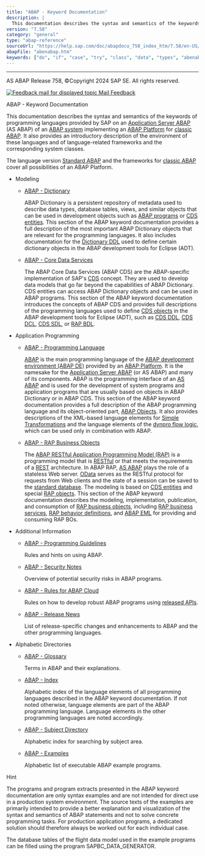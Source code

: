 ```yaml
---
title: "ABAP - Keyword Documentation"
description: |
  This documentation describes the syntax and semantics of the keywords of programming languages provided by SAP on an Application Server ABAP(https://help.sap.com/doc/abapdocu_758_index_htm/7.58/en-US/abenas_abap_glosry.htm 'Glossary Entry') (AS ABAP) of an ABAP system(https://help.sap.com/doc/ab
version: "7.58"
category: "general"
type: "abap-reference"
sourceUrl: "https://help.sap.com/doc/abapdocu_758_index_htm/7.58/en-US/abenabap.htm"
abapFile: "abenabap.htm"
keywords: ["do", "if", "case", "try", "class", "data", "types", "abenabap"]
---
```


* * *

AS ABAP Release 758, ©Copyright 2024 SAP SE. All rights reserved.

 [![](Mail.gif?object=Mail.gif "Feedback mail for displayed topic") Mail Feedback](mailto:f1_help@sap.com?subject=Feedback%20on%20ABAP%20Documentation&body=Document:%20ABAP%20-%20Keyword%20Documentation%2C%20ABENABAP%2C%20758%0D%0A%0D%0AError:%0D%0A%0D%0A%0D%0A%0D%0ASuggestion%20for%20improvement:)

ABAP - Keyword Documentation

This documentation describes the syntax and semantics of the keywords of programming languages provided by SAP on an [Application Server ABAP](https://help.sap.com/doc/abapdocu_758_index_htm/7.58/en-US/abenas_abap_glosry.htm "Glossary Entry") (AS ABAP) of an [ABAP system](https://help.sap.com/doc/abapdocu_758_index_htm/7.58/en-US/abenabap_system_glosry.htm "Glossary Entry") implementing an [ABAP Platform](https://help.sap.com/doc/abapdocu_758_index_htm/7.58/en-US/abenabap_platform_glosry.htm "Glossary Entry") for [classic ABAP](https://help.sap.com/doc/abapdocu_758_index_htm/7.58/en-US/abenclassic_abap_glosry.htm "Glossary Entry"). It also provides an introductory description of the environment of these languages and of language-related frameworks and the corresponding system classes.

The language version [Standard ABAP](https://help.sap.com/doc/abapdocu_758_index_htm/7.58/en-US/abenstandard_abap_glosry.htm "Glossary Entry") and the frameworks for [classic ABAP](https://help.sap.com/doc/abapdocu_758_index_htm/7.58/en-US/abenclassic_abap_glosry.htm "Glossary Entry") cover all possibilities of an ABAP Platform.

-   Modeling
    -   [ABAP - Dictionary](https://help.sap.com/doc/abapdocu_758_index_htm/7.58/en-US/abenabap_dictionary.htm)
        
        ABAP Dictionary is a persistent repository of metadata used to describe data types, database tables, views, and similar objects that can be used in development objects such as [ABAP programs](https://help.sap.com/doc/abapdocu_758_index_htm/7.58/en-US/abenabap_program_glosry.htm "Glossary Entry") or [CDS entities](https://help.sap.com/doc/abapdocu_758_index_htm/7.58/en-US/abencds_entity_glosry.htm "Glossary Entry"). This section of the ABAP keyword documentation provides a full description of the most important ABAP Dictionary objects that are relevant for the programming languages. It also includes documentation for the [Dictionary DDL](https://help.sap.com/doc/abapdocu_758_index_htm/7.58/en-US/abendictionary_ddl_glosry.htm "Glossary Entry") used to define certain dictionary objects in the ABAP development tools for Eclipse (ADT).
        
    -   [ABAP - Core Data Services](https://help.sap.com/doc/abapdocu_758_index_htm/7.58/en-US/abencds.htm)
        
        The ABAP Core Data Services (ABAP CDS) are the ABAP-specific implementation of SAP's [CDS](https://help.sap.com/doc/abapdocu_758_index_htm/7.58/en-US/abencds_glosry.htm "Glossary Entry") concept. They are used to develop data models that go far beyond the capabilities of ABAP Dictionary. CDS entities can access ABAP Dictionary objects and can be used in ABAP programs. This section of the ABAP keyword documentation introduces the concepts of ABAP CDS and provides full descriptions of the programming languages used to define [CDS objects](https://help.sap.com/doc/abapdocu_758_index_htm/7.58/en-US/abencds_object_glosry.htm "Glossary Entry") in the ABAP development tools for Eclipse (ADT), such as [CDS DDL](https://help.sap.com/doc/abapdocu_758_index_htm/7.58/en-US/abencds_ddl_glosry.htm "Glossary Entry"), [CDS DCL](https://help.sap.com/doc/abapdocu_758_index_htm/7.58/en-US/abencds_ddl_glosry.htm "Glossary Entry"), [CDS SDL](https://help.sap.com/doc/abapdocu_758_index_htm/7.58/en-US/abencds_sdl_glosry.htm "Glossary Entry"), or [RAP BDL](https://help.sap.com/doc/abapdocu_758_index_htm/7.58/en-US/abencds_bdl_glosry.htm "Glossary Entry").
        
-   Application Programming
    -   [ABAP - Programming Language](https://help.sap.com/doc/abapdocu_758_index_htm/7.58/en-US/abenabap_reference.htm)
        
        [ABAP](https://help.sap.com/doc/abapdocu_758_index_htm/7.58/en-US/abenabap_glosry.htm "Glossary Entry") is the main programming language of the [ABAP development environment (ABAP DE)](https://help.sap.com/doc/abapdocu_758_index_htm/7.58/en-US/abenabap_dev_envir_glosry.htm "Glossary Entry") provided by an [ABAP Platform](https://help.sap.com/doc/abapdocu_758_index_htm/7.58/en-US/abenabap_platform_glosry.htm "Glossary Entry"). It is the namesake for the [Application Server ABAP](https://help.sap.com/doc/abapdocu_758_index_htm/7.58/en-US/abenas_abap_glosry.htm "Glossary Entry") (or AS ABAP) and many of its components. ABAP is the programming interface of an [AS ABAP](https://help.sap.com/doc/abapdocu_758_index_htm/7.58/en-US/abenas_abap_glosry.htm "Glossary Entry") and is used for the development of system programs and application programs that are usually based on objects in ABAP Dictionary or in ABAP CDS. This section of the ABAP keyword documentation provides a full description of the ABAP programming language and its object-oriented part, [ABAP Objects](https://help.sap.com/doc/abapdocu_758_index_htm/7.58/en-US/abenabap_objects_glosry.htm "Glossary Entry"). It also provides descriptions of the XML-based language elements for [Simple Transformations](https://help.sap.com/doc/abapdocu_758_index_htm/7.58/en-US/abensimple_transformation_glosry.htm "Glossary Entry") and the language elements of the [dynpro flow logic](https://help.sap.com/doc/abapdocu_758_index_htm/7.58/en-US/abendynpro_flow_logic_glosry.htm "Glossary Entry"), which can be used only in combination with ABAP.
        
    -   [ABAP - RAP Business Objects](https://help.sap.com/doc/abapdocu_758_index_htm/7.58/en-US/abenabap_rap.htm)
        
        The [ABAP RESTful Application Programming Model (RAP)](https://help.sap.com/doc/abapdocu_758_index_htm/7.58/en-US/abenarap_glosry.htm "Glossary Entry") is a programming model that is [RESTful](https://help.sap.com/doc/abapdocu_758_index_htm/7.58/en-US/abenrestful_glosry.htm "Glossary Entry") or that meets the requirements of a [REST](https://help.sap.com/doc/abapdocu_758_index_htm/7.58/en-US/abenrest_glosry.htm "Glossary Entry") architecture. In ABAP RAP, [AS ABAP](https://help.sap.com/doc/abapdocu_758_index_htm/7.58/en-US/abenas_abap_glosry.htm "Glossary Entry") plays the role of a stateless Web server. [OData](https://help.sap.com/doc/abapdocu_758_index_htm/7.58/en-US/abenodata_glosry.htm "Glossary Entry") serves as the RESTful protocol for requests from Web clients and the state of a session can be saved to the [standard database](https://help.sap.com/doc/abapdocu_758_index_htm/7.58/en-US/abenstandard_db_glosry.htm "Glossary Entry"). The modeling is based on [CDS entities](https://help.sap.com/doc/abapdocu_758_index_htm/7.58/en-US/abencds_entity_glosry.htm "Glossary Entry") and special [RAP objects](https://help.sap.com/doc/abapdocu_758_index_htm/7.58/en-US/abencds_rap_object_glosry.htm "Glossary Entry"). This section of the ABAP keyword documentation describes the modeling, implementation, publication, and consumption of [RAP business objects](https://help.sap.com/doc/abapdocu_758_index_htm/7.58/en-US/abenrap_bo_glosry.htm "Glossary Entry"), including [RAP business services](https://help.sap.com/doc/abapdocu_758_index_htm/7.58/en-US/abenbusiness_service_glosry.htm "Glossary Entry"), [RAP behavior definitions](https://help.sap.com/doc/abapdocu_758_index_htm/7.58/en-US/abencds_behavior_definition_glosry.htm "Glossary Entry"), and [ABAP EML](https://help.sap.com/doc/abapdocu_758_index_htm/7.58/en-US/abeneml_glosry.htm "Glossary Entry") for providing and consuming RAP BOs.
        
-   Additional Information
    -   [ABAP - Programming Guidelines](https://help.sap.com/doc/abapdocu_758_index_htm/7.58/en-US/abenabap_pgl.htm)
        
        Rules and hints on using ABAP.
        
    -   [ABAP - Security Notes](https://help.sap.com/doc/abapdocu_758_index_htm/7.58/en-US/abenabap_security.htm)
        
        Overview of potential security risks in ABAP programs.
        
    -   [ABAP - Rules for ABAP Cloud](https://help.sap.com/doc/abapdocu_758_index_htm/7.58/en-US/abenabap_strict_rules.htm)
        
        Rules on how to develop robust ABAP programs using [released APIs](https://help.sap.com/doc/abapdocu_758_index_htm/7.58/en-US/abenreleased_api_glosry.htm "Glossary Entry").
        
    -   [ABAP - Release News](https://help.sap.com/doc/abapdocu_758_index_htm/7.58/en-US/abennews.htm)
        
        List of release-specific changes and enhancements to ABAP and the other programming languages.
        
-   Alphabetic Directories
    -   [ABAP - Glossary](https://help.sap.com/doc/abapdocu_758_index_htm/7.58/en-US/abenabap_glossary.htm)
        
        Terms in ABAP and their explanations.
        
    -   [ABAP - Index](https://help.sap.com/doc/abapdocu_758_index_htm/7.58/en-US/abenabap_index.htm)
        
        Alphabetic index of the language elements of all programming languages described in the ABAP keyword documentation. If not noted otherwise, language elements are part of the ABAP programming language. Language elements in the other programming languages are noted accordingly.
        
    -   [ABAP - Subject Directory](https://help.sap.com/doc/abapdocu_758_index_htm/7.58/en-US/abenabap_subjects.htm)
        
        Alphabetic index for searching by subject area.
        
    -   [ABAP - Examples](https://help.sap.com/doc/abapdocu_758_index_htm/7.58/en-US/abenabap_examples.htm)
        
        Alphabetic list of executable ABAP example programs.
        

Hint

The programs and program extracts presented in the ABAP keyword documentation are only syntax examples and are not intended for direct use in a production system environment. The source texts of the examples are primarily intended to provide a better explanation and visualization of the syntax and semantics of ABAP statements and not to solve concrete programming tasks. For production application programs, a dedicated solution should therefore always be worked out for each individual case.

The database tables of the flight data model used in the example programs can be filled using the program SAPBC\_DATA\_GENERATOR.
